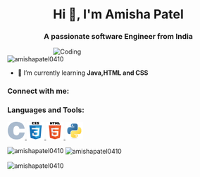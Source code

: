<h1 align="center">Hi 👋, I'm Amisha Patel</h1>
<h3 align="center">A passionate software Engineer from India</h3>
<img align="right" alt = "Coding" width ="400" src = "https://cdn.dribbble.com/users/1364029/screenshots/16093268/media/68e82a7fb4904614a9066d6b540c14b2.gif">

<p align="left"> <img src="https://komarev.com/ghpvc/?username=amishapatel0410&label=Profile%20views&color=0e75b6&style=flat" alt="amishapatel0410" /> </p>

- 🌱 I’m currently learning **Java,HTML and CSS**

<h3 align="left">Connect with me:</h3>
<p align="left">
</p>

<h3 align="left">Languages and Tools:</h3>
<p align="left"> <a href="https://www.cprogramming.com/" target="_blank" rel="noreferrer"> <img src="https://raw.githubusercontent.com/devicons/devicon/master/icons/c/c-original.svg" alt="c" width="40" height="40"/> </a> <a href="https://www.w3schools.com/css/" target="_blank" rel="noreferrer"> <img src="https://raw.githubusercontent.com/devicons/devicon/master/icons/css3/css3-original-wordmark.svg" alt="css3" width="40" height="40"/> </a> <a href="https://www.w3.org/html/" target="_blank" rel="noreferrer"> <img src="https://raw.githubusercontent.com/devicons/devicon/master/icons/html5/html5-original-wordmark.svg" alt="html5" width="40" height="40"/> </a> <a href="https://www.python.org" target="_blank" rel="noreferrer"> <img src="https://raw.githubusercontent.com/devicons/devicon/master/icons/python/python-original.svg" alt="python" width="40" height="40"/> </a> </p>

<p><img align="left" src="https://github-readme-stats.vercel.app/api/top-langs?username=amishapatel0410&show_icons=true&locale=en&layout=compact" alt="amishapatel0410" /></p>

<p>&nbsp;<img align="center" src="https://github-readme-stats.vercel.app/api?username=amishapatel0410&show_icons=true&locale=en" alt="amishapatel0410" /></p>

<p><img align="center" src="https://github-readme-streak-stats.herokuapp.com/?user=amishapatel0410&" alt="amishapatel0410" /></p>
